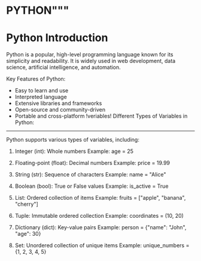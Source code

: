# PYTHON"""
Python Introduction
===================
Python is a popular, high-level programming language known for its simplicity and readability.
It is widely used in web development, data science, artificial intelligence, and automation.

Key Features of Python:
- Easy to learn and use
- Interpreted language
- Extensive libraries and frameworks
- Open-source and community-driven
- Portable and cross-platform
  !veriables!
 Different Types of Variables in Python:
---------------------------------------
Python supports various types of variables, including:

1. Integer (int): Whole numbers
   Example: age = 25

2. Floating-point (float): Decimal numbers
   Example: price = 19.99

3. String (str): Sequence of characters
   Example: name = "Alice"

4. Boolean (bool): True or False values
   Example: is_active = True

5. List: Ordered collection of items
   Example: fruits = ["apple", "banana", "cherry"]

6. Tuple: Immutable ordered collection
   Example: coordinates = (10, 20)

7. Dictionary (dict): Key-value pairs
   Example: person = {"name": "John", "age": 30}

8. Set: Unordered collection of unique items
   Example: unique_numbers = {1, 2, 3, 4, 5}


